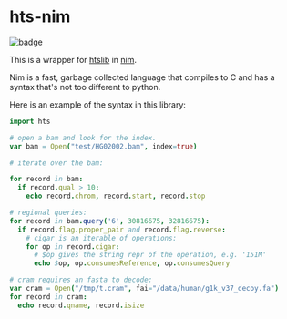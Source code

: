 hts-nim
=======

[![badge](https://img.shields.io/badge/docs-latest-blue.svg)](https://brentp.github.io/hts-nim/)


This is a wrapper for [htslib](https://github.com/samtools/htslib) in [nim](https://nim-lang.org). 

Nim is a fast, garbage collected language that compiles to C and has a syntax that's not
too different to python.

Here is an example of the syntax in this library:

```nim
import hts

# open a bam and look for the index.
var bam = Open("test/HG02002.bam", index=true)

# iterate over the bam:

for record in bam:
  if record.qual > 10:
    echo record.chrom, record.start, record.stop

# regional queries:
for record in bam.query('6', 30816675, 32816675):
  if record.flag.proper_pair and record.flag.reverse:
    # cigar is an iterable of operations:
    for op in record.cigar:
      # $op gives the string repr of the operation, e.g. '151M'
      echo $op, op.consumesReference, op.consumesQuery

# cram requires an fasta to decode:
var cram = Open("/tmp/t.cram", fai="/data/human/g1k_v37_decoy.fa")
for record in cram:
  echo record.qname, record.isize
```
